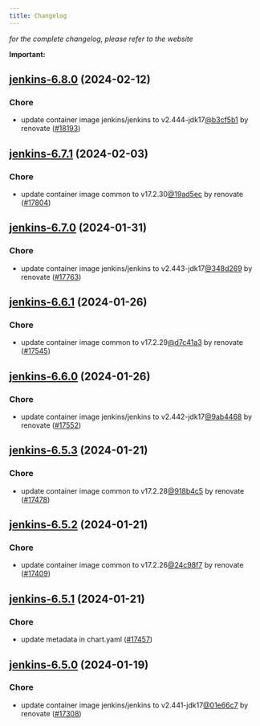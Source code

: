 ```yaml
---
title: Changelog
---
```



*for the complete changelog, please refer to the website*

**Important:**











## [jenkins-6.8.0](https://github.com/truecharts/charts/compare/jenkins-6.7.1...jenkins-6.8.0) (2024-02-12)

### Chore



- update container image jenkins/jenkins to v2.444-jdk17[@b3cf5b1](https://github.com/b3cf5b1) by renovate ([#18193](https://github.com/truecharts/charts/issues/18193))


## [jenkins-6.7.1](https://github.com/truecharts/charts/compare/jenkins-6.7.0...jenkins-6.7.1) (2024-02-03)

### Chore



- update container image common to v17.2.30[@19ad5ec](https://github.com/19ad5ec) by renovate ([#17804](https://github.com/truecharts/charts/issues/17804))


## [jenkins-6.7.0](https://github.com/truecharts/charts/compare/jenkins-6.6.1...jenkins-6.7.0) (2024-01-31)

### Chore



- update container image jenkins/jenkins to v2.443-jdk17[@348d269](https://github.com/348d269) by renovate ([#17763](https://github.com/truecharts/charts/issues/17763))


## [jenkins-6.6.1](https://github.com/truecharts/charts/compare/jenkins-6.6.0...jenkins-6.6.1) (2024-01-26)

### Chore



- update container image common to v17.2.29[@d7c41a3](https://github.com/d7c41a3) by renovate ([#17545](https://github.com/truecharts/charts/issues/17545))


## [jenkins-6.6.0](https://github.com/truecharts/charts/compare/jenkins-6.5.3...jenkins-6.6.0) (2024-01-26)

### Chore



- update container image jenkins/jenkins to v2.442-jdk17[@9ab4468](https://github.com/9ab4468) by renovate ([#17552](https://github.com/truecharts/charts/issues/17552))


## [jenkins-6.5.3](https://github.com/truecharts/charts/compare/jenkins-6.5.2...jenkins-6.5.3) (2024-01-21)

### Chore



- update container image common to v17.2.28[@918b4c5](https://github.com/918b4c5) by renovate ([#17478](https://github.com/truecharts/charts/issues/17478))


## [jenkins-6.5.2](https://github.com/truecharts/charts/compare/jenkins-6.5.1...jenkins-6.5.2) (2024-01-21)

### Chore



- update container image common to v17.2.26[@24c98f7](https://github.com/24c98f7) by renovate ([#17409](https://github.com/truecharts/charts/issues/17409))


## [jenkins-6.5.1](https://github.com/truecharts/charts/compare/jenkins-6.5.0...jenkins-6.5.1) (2024-01-21)

### Chore



- update metadata in chart.yaml ([#17457](https://github.com/truecharts/charts/issues/17457))


## [jenkins-6.5.0](https://github.com/truecharts/charts/compare/jenkins-6.4.0...jenkins-6.5.0) (2024-01-19)

### Chore



- update container image jenkins/jenkins to v2.441-jdk17[@01e66c7](https://github.com/01e66c7) by renovate ([#17308](https://github.com/truecharts/charts/issues/17308))

